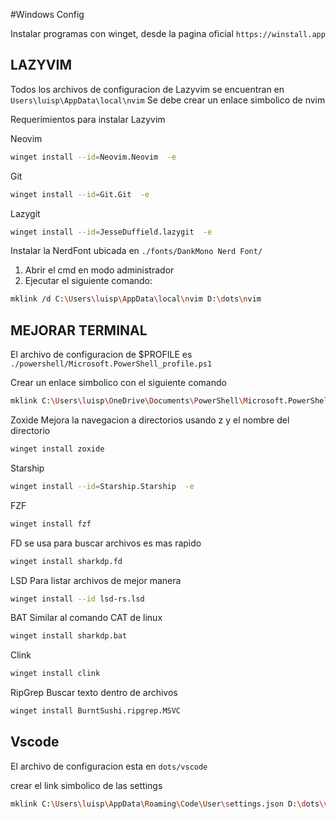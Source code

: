 #Windows Config

Instalar programas con winget, desde la pagina oficial
`https://winstall.app`

## LAZYVIM

Todos los archivos de configuracion de Lazyvim se encuentran en `Users\luisp\AppData\local\nvim`
Se debe crear un enlace simbolico de nvim

Requerimientos para instalar Lazyvim

Neovim

```bash
winget install --id=Neovim.Neovim  -e
```

Git

```bash
winget install --id=Git.Git  -e
```

Lazygit

```bash
winget install --id=JesseDuffield.lazygit  -e
```

Instalar la NerdFont ubicada en `./fonts/DankMono Nerd Font/`

1. Abrir el cmd en modo administrador
2. Ejecutar el siguiente comando:

```bash
mklink /d C:\Users\luisp\AppData\local\nvim D:\dots\nvim
```

## MEJORAR TERMINAL

El archivo de configuracion de $PROFILE es `./powershell/Microsoft.PowerShell_profile.ps1`

Crear un enlace simbolico con el siguiente comando

```bash
mklink C:\Users\luisp\OneDrive\Documents\PowerShell\Microsoft.PowerShell_profile.ps1 D:\dots\powershell\Microsoft.PowerShell_profile.ps1
```

Zoxide
Mejora la navegacion a directorios usando z y el nombre del directorio

```bash
winget install zoxide
```

Starship

```bash
winget install --id=Starship.Starship  -e
```

FZF

```bash
winget install fzf
```

FD
se usa para buscar archivos es mas rapido

```bash
winget install sharkdp.fd
```

LSD
Para listar archivos de mejor manera

```bash
winget install --id lsd-rs.lsd
```

BAT
Similar al comando CAT de linux

```bash
winget install sharkdp.bat
```

Clink

```bash
winget install clink
```

RipGrep
Buscar texto dentro de archivos

```bash
winget install BurntSushi.ripgrep.MSVC
```

## Vscode

El archivo de configuracion esta en `dots/vscode`

crear el link simbolico de las settings

```bash
mklink C:\Users\luisp\AppData\Roaming\Code\User\settings.json D:\dots\vscode\settings.json
```
